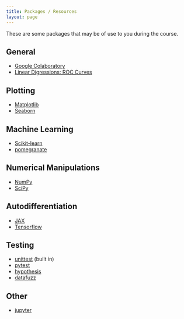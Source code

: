 ```yaml
---
title: Packages / Resources
layout: page
---
```


These are some packages that may be of use to you during the course.

## General

- [Google Colaboratory](https://colab.research.google.com/)
- [Linear Digressions: ROC Curves](http://lineardigressions.com/episodes/2020/6/21/rock-the-roc-curve)

## Plotting

- [Matplotlib](https://matplotlib.org)
- [Seaborn](https://seaborn.pydata.org)

## Machine Learning

- [Scikit-learn](http://scikit-learn.org/stable/)
- [pomegranate](https://pomegranate.readthedocs.io/en/latest/)

## Numerical Manipulations

- [NumPy](http://www.numpy.org)
- [SciPy](https://www.scipy.org)

## Autodifferentiation

- [JAX](https://jax.readthedocs.io/en/latest/index.html)
- [Tensorflow](https://www.tensorflow.org)

## Testing

- [unittest](https://docs.python.org/3/library/unittest.html#) (built in)
- [pytest](https://docs.pytest.org/en/stable/contents.html)
- [hypothesis](https://hypothesis.readthedocs.io/en/latest/)
- [datafuzz](https://datafuzz.readthedocs.io/en/latest/)

## Other

- [jupyter](http://jupyter.org)

